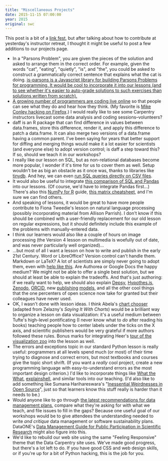 ```yaml
---
title: "Miscellaneous Projects"
date: 2015-11-15 07:00:00
year: 2015
original: swc
---
```

This post is a bit of a
<a href="http://www.theguardian.com/science/brain-flapping/2014/sep/10/wild-extrapolation-classification-system-science-media-scepticism">link fest</a>,
but after talking about how to contribute
at yesterday's instructor retreat,
I thought it might be useful to post a few additions to
our projects page.

<ul>
<li>
In a "Parsons Problem",
you are given the pieces of the solution and asked to arrange them in the correct order.
For example,
given the words "cat", "eating", "quietly", "is", and "the",
you could be asked to construct a grammatically correct sentence that explains what the cat is doing.
<a href="http://js-parsons.github.io/">js-parsons is a Javascript library
for building Parsons Problems for programming.
It would be cool to incorporate it into our lessons
(and to see whether it's easier to auto-grade solutions to such exercises
than solutions written from scratch).
</li>
<li>
A growing number of programmers are
<a href="https://medium.com/backchannel/the-strange-appeal-of-watching-coders-code-5c677b2c34ec">coding live online</a>
so that people can see what they do and hear how they think.
(My favorite is <a href="http://mikeconley.ca/blog/2015/10/04/the-joy-of-coding-eps-23-29/">Mike Conley hacking on Firefox</a>.)
I would really like to see some Carpentry instructors livecast some data analysis and coding sessions–volunteers?
</li>
<li>
daff
is an R package that can find difference in values between data.frames,
store this difference,
render it,
and apply this difference to patch a data.frame.
It can also merge two versions of a data.frame having a common parent.
I've been saying for years that better support for diffing and merging things
would make it a lot easier for scientists (and everyone else) to adopt version control;
is daff a step toward this?
If so,
should we teach it in our workshops?
</li>
<li>
I really like our lesson on SQL,
but as non-relational databases become more popular,
I wonder if it's time for us to cover them as well.
Setup wouldn't be as big an obstacle as it once was,
thanks to libraries like <a href="https://pypi.python.org/pypi/tinydb">tinydb</a>.
And hey,
we can even <a href="https://github.com/harelba/q">run SQL queries directly on CSV files</a>.
</li>
<li>
It would also be useful to integrate
<a href="https://github.com/agiliq/notebooks/blob/master/sql-equivalents.ipynb">this comparison of SQL and Pandas</a>
into our lessons.
(Of course,
we'd have to integrate Pandas first…)
There's also this <a href="http://mathesaurus.sourceforge.net/r-numpy.html">NumPy for R</a> guide,
<a href="http://sebastianraschka.com/Articles/2014_matrix_cheatsheet_table.html">this matrix cheatsheet</a>,
and I'm sure we can find others.
</li>
<li>
And speaking of lessons,
it would be great to have more people contribute to Fiona Tweedie's
lesson on natural language processing
(possibly incorporating material from Allison Parrish).
I don't know if this should be combined with
a user-friendly replacement for our old lesson on regular expressions,
but it should definitely include
this example
of the problems with manually-entered data.
</li>
<li>
I think our learners would also like a couple of hours on image processing
(the Version 4 lesson on multimedia
is woefully out of date,
and was never particularly well organized)…
</li>
<li>
…but most of all I want a lesson on
how to write and publish in the early 21st Century.
Word or LibreOffice?
Version control can't handle them.
Markdown or LaTeX?
A lot of scientists are simply never going to adopt them,
even with <a href="http://thomaspark.co/2015/01/pubcss-formatting-academic-publications-in-html-css/">help like this</a>.
Are Authorea or Google Docs the happy medium?
We might not be able to offer a single best solution,
but we should at least be able to explain the tradeoffs.
And that's just authoring:
if we really want to help,
we should also explain <a href="http://depsy.org/">Depsy</a>,
<a href="https://hypothes.is/">Hypothes.is</a>,
<a href="https://zenodo.org/">Zenodo</a>,
<a href="http://blog.impactstory.org/ten-things-you-need-to-know-about-orcid-right-now/">ORCID</a>,
new <a href="https://peerj.com/">publishing</a> <a href="http://f1000research.com/">models</a>,
and all the other cool things that the one percenters of open science now take for granted
but their colleagues have never used.
</li>
<li>
OK, I wasn't done with lesson ideas.
I think Abela's <a href="http://extremepresentation.typepad.com/blog/2006/09/choosing_a_good.html">chart chooser</a>
(adapted from Zelazny's <em>Saying It With Charts</em>)
would be a brilliant way to organize a lesson on data visualization:
it's a useful medium between Tufte's high-level pontificating
(I never know what to <em>do</em> after reading his books)
teaching people how to center labels under the ticks on the X axis,
and scientific publishers would be very grateful if more authors followed these rules.
Bonus marks for integrating Heer's <a href="http://homes.cs.washington.edu/~jheer//files/zoo/">tour of the visualization zoo</a>
into the lesson as well.
</li>
<li>
The errors and exceptions topic
in our standard Python lesson is really useful:
programmers at all levels spend much (or most) of their time trying to diagnose and correct errors,
but most textbooks and courses give the topic short shrift.
(If you want a <em>really</em> cool project,
create a new programming language with easy-to-understand errors as the most important design criterion.)
I'd like to incorporate things like <a href="https://github.com/dhellmann/whatthewhat">What the What</a>,
<a href="http://explainshell.com/">explainshell</a>,
and similar tools into our teaching.
(I'd also like to add something like Sumana Harihareswara's
"<a href="http://www.harihareswara.net/sumana/2014/08/10/1">Inessential Weirdnesses in Open Source</a>",
just so that learners know this stuff really is harder than it needs to be.)
</li>
<li>
Would anyone like to go through
<a href="https://nsfbiobuzz.wordpress.com/2015/10/16/dmp_guidance/">the latest recommendations for data management plans</a>,
compare what they're asking for with what we teach,
and file issues to fill in the gaps?
Because one useful goal of our workshops would be
to give attendees the understanding needed to write <em>and critique</em> data management or software sustainability plans.
DataONE's <a href="https://www.dataone.org/sites/all/documents/DataONE-PPSR-DataManagementGuide.pdf">Data Management Guide for Public Participation in Scientific Research</a> might also figure into this.
</li>
<li>
We'd like to rebuild our web site using the same "Feeling Responsive" theme
that the Data Carpentry site uses.
We've made good progress,
but there's a lot left to do.
If you have good CSS and web design skills,
or if you're up for a bit of Python hacking,
this is the job for you.
</li>
</ul>
